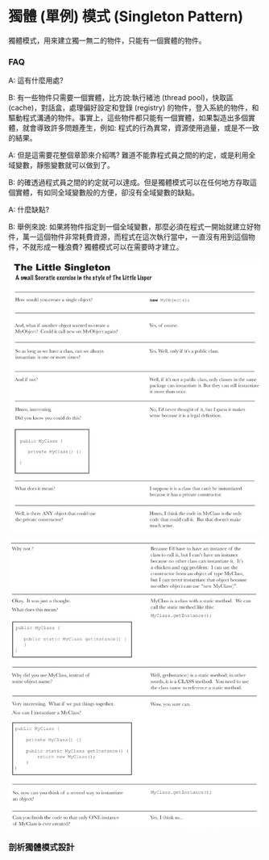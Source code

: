 # 獨體 (單例) 模式 (Singleton Pattern)

獨體模式，用來建立獨一無二的物件，只能有一個實體的物件。

### FAQ
A: 這有什麼用處?

B: 有一些物件只需要一個實體，比方說:執行緒池 (thread pool)，快取區 (cache)，對話盒，處理偏好設定和登錄 (registry) 的物件，登入系統的物件，和驅動程式溝通的物件。事實上，這些物件都只能有一個實體，如果製造出多個實體，就會導致許多問題產生，例如: 程式的行為異常，資源使用過量，或是不一致的結果。

A: 但是這需要花整個章節來介紹嗎? 難道不能靠程式員之間的約定，或是利用全域變數，靜態變數就可以做到了。

B: 的確透過程式員之間的約定就可以達成。但是獨體模式可以在任何地方存取這個實體，有如同全域變數般的方便，卻沒有全域變數的缺點。

A: 什麼缺點?

B: 舉例來說: 如果將物件指定到一個全域變數，那麼必須在程式一開始就建立好物件，萬一這個物件非常耗費資源，而程式在這次執行當中，一直沒有用到這個物件，不就形成一種浪費? 獨體模式可以在需要時才建立。

![5_1](images/5_1.PNG)

![5_2](images/5_2.PNG)

### 剖析獨體模式設計

